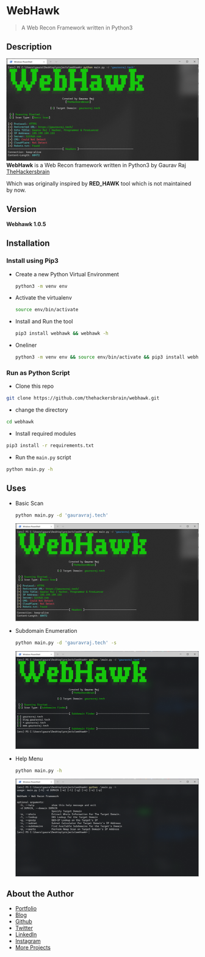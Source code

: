 # WebHawk

> A Web Recon Framework written in Python3


## Description
![WebHawk Banner Image](https://raw.githubusercontent.com/thehackersbrain/webhawk/main/screenshots/webhawk.png?token=AIY2SQM2ACU5ZBBWXDLXCGDBMIGRG)
**WebHawk** is a Web Recon framework written in Python3 by Gaurav Raj [TheHackersbrain](https://gauravraj.tech)

Which was originally inspired by **RED_HAWK** tool which is not maintained by now.

## Version
**Webhawk 1.0.5**


## Installation

### Install using Pip3
- Create a new Python Virtual Environment
	```bash
	python3 -m venv env
	```
- Activate the virtualenv
	```bash
	source env/bin/activate
	```

- Install and Run the tool
	```bash
	pip3 install webhawk && webhawk -h
	```

- Oneliner
	```bash
	python3 -m venv env && source env/bin/activate && pip3 install webhawk && webhawk -h
	```


### Run as Python Script

- Clone this repo
```bash
git clone https://github.com/thehackersbrain/webhawk.git
```

- change the directory
```bash
cd webhawk
```

- Install required modules
```bash
pip3 install -r requirements.txt
```

- Run the `main.py` script
```bash
python main.py -h
```

## Uses
- Basic Scan
	```bash
	python main.py -d 'gauravraj.tech'
	```
	![Basic Scan](https://raw.githubusercontent.com/thehackersbrain/webhawk/main/screenshots/webhawk.png?token=AIY2SQM2ACU5ZBBWXDLXCGDBMIGRG)

- Subdomain Enumeration
	```bash
	python main.py -d 'gauravraj.tech' -s
	```
	![Subdomain Enumeration](https://raw.githubusercontent.com/thehackersbrain/webhawk/main/screenshots/subdomain.png?token=AIY2SQKNBZVQQ6SC4CPVJSLBMIJS2)

- Help Menu
	```bash
	python main.py -h
	```
	![Help Menu](https://raw.githubusercontent.com/thehackersbrain/webhawk/main/screenshots/help_menu.png?token=AIY2SQO4TK5QZFOY6E7YSK3BMIJUI)


## About the Author
- [Portfolio](https://gauravraj.tech/)
- [Blog](https://blog.gauravraj.tech/)
- [Github](https://github.com/thehackersbrain)
- [Twitter](https://twitter.com/thehackersbrain/)
- [LinkedIn](https://linkedin.com/in/thehackersbrain/)
- [Instagram](https://www.instagram.com/thehackersbrain/)
- [More Projects](https://github.com/thehackersbrain?tab=repositories)

